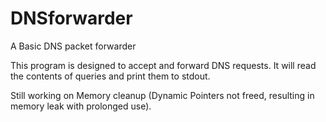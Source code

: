 # DNSforwarder
A Basic DNS packet forwarder

This program is designed to accept and forward DNS requests.
It will read the contents of queries and print them to stdout.

Still working on Memory cleanup (Dynamic Pointers not freed, resulting in memory leak with prolonged use).
